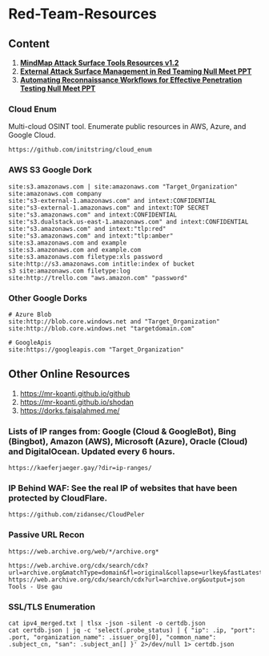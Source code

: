 # Red-Team-Resources

## Content
1. **[MindMap Attack Surface Tools Resources v1.2](MindMap_Attack_Surface_Tools_Resources_v1.2.pdf)**
2. **[External Attack Surface Management in Red Teaming Null Meet PPT](External_Attack_Surface_Management_in_Red_Teaming_Null_Meet_PPT.pdf)**
3. **[Automating Reconnaissance Workflows for Effective Penetration Testing Null Meet PPT](Automating_Reconnaissance_Workflows_for_Effective_Penetration_Testing_Null_Meet_PPT.pdf)**

### Cloud Enum
Multi-cloud OSINT tool. Enumerate public resources in AWS, Azure, and Google Cloud.
```
https://github.com/initstring/cloud_enum
```
### AWS S3 Google Dork
```
site:s3.amazonaws.com | site:amazonaws.com "Target_Organization"
site:amazonaws.com company
site:"s3-external-1.amazonaws.com" and intext:CONFIDENTIAL
site:"s3-external-1.amazonaws.com" and intext:TOP SECRET
site:"s3.amazonaws.com" and intext:CONFIDENTIAL
site:"s3.dualstack.us-east-1.amazonaws.com" and intext:CONFIDENTIAL
site:"s3.amazonaws.com" and intext:"tlp:red"
site:"s3.amazonaws.com" and intext:"tlp:amber"
site:s3.amazonaws.com and example
site:s3.amazonaws.com and example.com
site:s3.amazonaws.com filetype:xls password
site:http://s3.amazonaws.com intitle:index of bucket
s3 site:amazonaws.com filetype:log
site:http://trello.com "aws.amazon.com" "password"
```

### Other Google Dorks
```
# Azure Blob
site:http://blob.core.windows.net and "Target_Organization"
site:http://blob.core.windows.net "targetdomain.com"

# GoogleApis
site:https://googleapis.com "Target_Organization"
```
## Other Online Resources
1. https://mr-koanti.github.io/github
2. https://mr-koanti.github.io/shodan
3. https://dorks.faisalahmed.me/

### Lists of IP ranges from: Google (Cloud & GoogleBot), Bing (Bingbot), Amazon (AWS), Microsoft (Azure), Oracle (Cloud) and DigitalOcean. Updated every 6 hours.
```
https://kaeferjaeger.gay/?dir=ip-ranges/
```
### IP Behind WAF: See the real IP of websites that have been protected by CloudFlare.
```
https://github.com/zidansec/CloudPeler
```

### Passive URL Recon
```
https://web.archive.org/web/*/archive.org*

https://web.archive.org/cdx/search/cdx?url=archive.org&matchType=domain&fl=original&collapse=urlkey&fastLatest=true
https://web.archive.org/cdx/search/cdx?url=archive.org&output=json
Tools - Use gau
```

### SSL/TLS Enumeration
```
cat ipv4_merged.txt | tlsx -json -silent -o certdb.json
cat certdb.json | jq -c 'select(.probe_status) | { "ip": .ip, "port": .port, "organization_name": .issuer_org[0], "common_name": .subject_cn, "san": .subject_an[] }' 2>/dev/null 1> certdb.json
```
